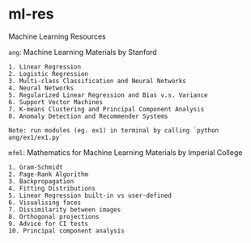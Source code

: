 # ml-res
Machine Learning Resources

`ang`: Machine Learning Materials by Stanford

    1. Linear Regression
    2. Logistic Regression
    3. Multi-class Classification and Neural Networks
    4. Neural Networks
    5. Regularized Linear Regression and Bias v.s. Variance
    6. Support Vector Machines
    7. K-means Clustering and Principal Component Analysis
    8. Anomaly Detection and Recommender Systems
    
    Note: run modules (eg. ex1) in terminal by calling `python ang/ex1/ex1.py`



`mfml`: Mathematics for Machine Learning Materials by Imperial College

    1. Gram-Schmidt
    2. Page-Rank Algorithm
    3. Backpropagation
    4. Fitting Distributions
    5. Linear Regression built-in vs user-defined
    6. Visualising faces
    7. Dissimilarity between images
    8. Orthogonal projections
    9. Advice for CI tests
    10. Principal component analysis


